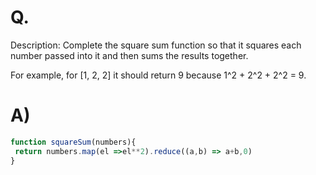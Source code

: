 # Q.
Description:
Complete the square sum function so that it squares each number passed into it and then sums the results together.

For example, for [1, 2, 2] it should return 9 because 1^2 + 2^2 + 2^2 = 9.

# A)
```js
function squareSum(numbers){
 return numbers.map(el =>el**2).reduce((a,b) => a+b,0)
}
```
